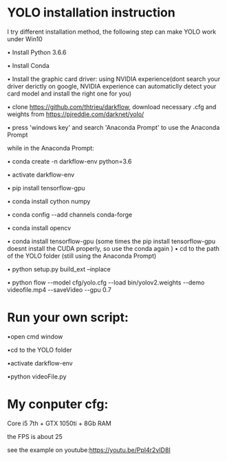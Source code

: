 #  YOLO installation instruction

I try different installation method, the following step can make YOLO work under Win10

•	Install Python 3.6.6

•	Install Conda

•	Install the graphic card driver: using NVIDIA experience(dont search your driver derictly on google, NVIDIA experience can automaticlly detect your card model and install the right one for you)

•	clone https://github.com/thtrieu/darkflow, download necessary .cfg and weights from https://pjreddie.com/darknet/yolo/

• press 'windows key' and search 'Anaconda Prompt'	to use the Anaconda Prompt

while in the Anaconda Prompt:

•	conda create -n darkflow-env python=3.6

•	activate darkflow-env

•	pip install tensorflow-gpu

•	conda install cython numpy

•	conda config --add channels conda-forge

•	conda install opencv

•	conda install tensorflow-gpu (some times the pip install tensorflow-gpu doesnt install the CUDA properly, so use the conda again )
•	cd to the path of the YOLO folder (still using the Anaconda Prompt)

•	python setup.py build_ext –inplace

•	python flow --model cfg/yolo.cfg --load bin/yolov2.weights --demo videofile.mp4 --saveVideo --gpu 0.7 

# Run your own script:

•open cmd window

•cd to the YOLO folder

•activate darkflow-env

•python videoFile.py

# My conputer cfg:

Core i5 7th + GTX 1050ti + 8Gb RAM

the FPS is about 25

see the example on youtube:https://youtu.be/PpI4r2vID8I
